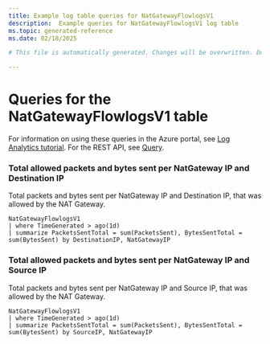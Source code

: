 ```yaml
---
title: Example log table queries for NatGatewayFlowlogsV1
description:  Example queries for NatGatewayFlowlogsV1 log table
ms.topic: generated-reference
ms.date: 02/18/2025

# This file is automatically generated. Changes will be overwritten. Do not change this file directly. 

---
```


# Queries for the NatGatewayFlowlogsV1 table

For information on using these queries in the Azure portal, see [Log Analytics tutorial](/azure/azure-monitor/logs/log-analytics-tutorial). For the REST API, see [Query](/rest/api/loganalytics/query).


### Total allowed packets and bytes sent per NatGateway IP and Destination IP  


Total packets and bytes sent per NatGateway IP and Destination IP, that was allowed by the NAT Gateway.  

```query
NatGatewayFlowlogsV1
| where TimeGenerated > ago(1d)
| summarize PacketsSentTotal = sum(PacketsSent), BytesSentTotal = sum(BytesSent) by DestinationIP, NatGatewayIP
```



### Total allowed packets and bytes sent per NatGateway IP and Source IP  


Total packets and bytes sent per NatGateway IP and Source IP, that was allowed by the NAT Gateway.  

```query
NatGatewayFlowlogsV1
| where TimeGenerated > ago(1d)
| summarize PacketsSentTotal = sum(PacketsSent), BytesSentTotal = sum(BytesSent) by SourceIP, NatGatewayIP
```

